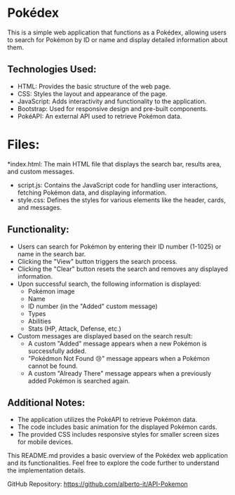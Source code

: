 # Pokédex
This is a simple web application that functions as a Pokédex, allowing users to search for Pokémon by ID or name and display detailed information about them.

## Technologies Used:
* HTML: Provides the basic structure of the web page.
* CSS: Styles the layout and appearance of the page.
* JavaScript: Adds interactivity and functionality to the application.
* Bootstrap: Used for responsive design and pre-built components.
* PokéAPI: An external API used to retrieve Pokémon data.
# Files:
*index.html: The main HTML file that displays the search bar, results area, and custom messages.
* script.js: Contains the JavaScript code for handling user interactions, fetching Pokémon data, and displaying information.
* style.css: Defines the styles for various elements like the header, cards, and messages.
## Functionality:
* Users can search for Pokémon by entering their ID number (1-1025) or name in the search bar.
* Clicking the "View" button triggers the search process.
* Clicking the "Clear" button resets the search and removes any displayed information.
* Upon successful search, the following information is displayed:
    * Pokémon image
    * Name
    * ID number (in the "Added" custom message)
    * Types
    * Abilities
    * Stats (HP, Attack, Defense, etc.)
* Custom messages are displayed based on the search result:
    * A custom "Added" message appears when a new Pokémon is successfully added.
    * "Pokédmon Not Found 😢" message appears when a Pokémon cannot be found.
    * A custom "Already There" message appears when a previously added Pokémon is searched again.
## Additional Notes:
* The application utilizes the PokéAPI to retrieve Pokémon data.
* The code includes basic animation for the displayed Pokémon cards.
* The provided CSS includes responsive styles for smaller screen sizes for mobile devices.

This README.md provides a basic overview of the Pokédex web application and its functionalities. Feel free to explore the code further to understand the implementation details.

GitHub Repository: https://github.com/alberto-it/API-Pokemon